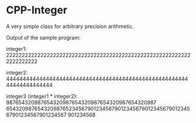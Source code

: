 CPP-Integer
===========

A very simple class for arbitrary precision arithmetic.

Output of the sample program:

integer1: 222222222222222222222222222222222222222222222222222222222222222222222

integer2: 444444444444444444444444444444444444444444444444444444444444444444444

integer3 (integer1 * integer2): 987654320987654320987654320987654320987654320987
65432098765432098765234567901234567901234567901234567901234567901234567901234567
901234568